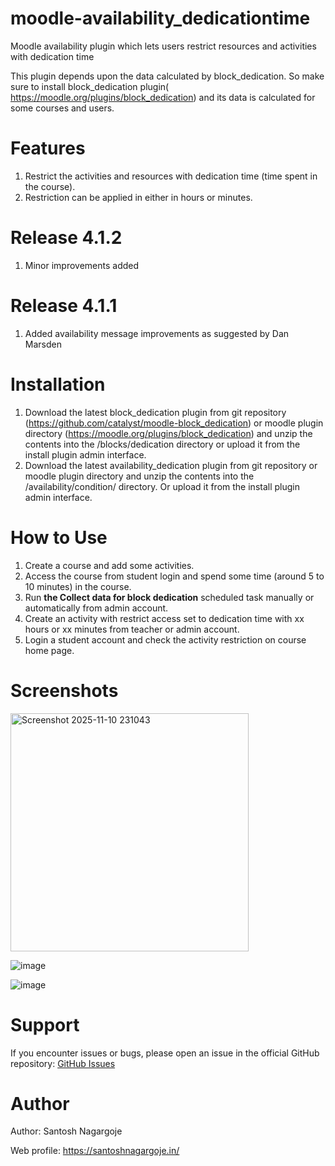 # moodle-availability_dedicationtime
Moodle availability plugin which lets users restrict resources and activities with dedication time

This plugin depends upon the data calculated by block_dedication. So make sure to install block_dedication plugin( https://moodle.org/plugins/block_dedication) and its data is calculated for some courses and users.

# Features
1. Restrict the activities and resources with dedication time (time spent in the course).
2. Restriction can be applied in either in hours or minutes.

# Release 4.1.2
1. Minor improvements added

# Release 4.1.1
1. Added availability message improvements as suggested by Dan Marsden

# Installation
1. Download the latest block_dedication plugin from git repository (https://github.com/catalyst/moodle-block_dedication) or moodle plugin directory (https://moodle.org/plugins/block_dedication) and unzip the contents into the /blocks/dedication directory or upload it from the install plugin admin interface.
2. Download the latest availability_dedication plugin from git repository or moodle plugin directory and unzip the contents into the /availability/condition/ directory. Or upload it from the install plugin admin interface.

# How to Use
1. Create a course and add some activities.
2. Access the course from student login and spend some time (around 5 to 10 minutes) in the course.
3. Run **the Collect data for block dedication** scheduled task manually or automatically from admin account.
4. Create an activity with restrict access set to dedication time with xx hours or xx minutes from teacher or admin account.
5. Login a student account and check the activity restriction on course home page.

# Screenshots
<img width="381" alt="Screenshot 2025-11-10 231043" src="https://github.com/user-attachments/assets/a182c909-3a74-4868-ab06-8cd5aafba831">

![image](https://github.com/user-attachments/assets/623b5ebc-0e1d-4b7c-9c5c-4b20a56bbf6e)

![image](https://github.com/user-attachments/assets/5241fccc-2916-42f2-987e-93e5bec808e9)

# Support
If you encounter issues or bugs, please open an issue in the official GitHub repository: [GitHub Issues](https://github.com/santoshndev/moodle-availability_dedicationtime/issues)

# Author
Author: Santosh Nagargoje

Web profile: https://santoshnagargoje.in/

